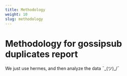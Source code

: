 ```yaml
---
title: Methodology
weight: 10
slug: methodology
---
```


# Methodology for gossipsub duplicates report

We just use hermes, and then analyze the data ¯\_(ツ)_/¯


